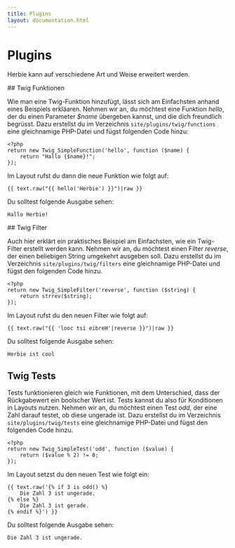 ```yaml
---
title: Plugins
layout: documentation.html
---
```


# Plugins

Herbie kann auf verschiedene Art und Weise erweitert werden.


## Twig Funktionen

Wie man eine Twig-Funktion hinzufügt, lässt sich am Einfachsten anhand eines
Beispiels erkläaren. Nehmen wir an, du möchtest eine Funktion *hello*, der du
einen Parameter *$name* übergeben kannst, und die dich freundlich begrüsst.
Dazu erstellst du im Verzeichnis `site/plugins/twig/functions` eine gleichnamige
PHP-Datei und fügst folgenden Code hinzu:

    <?php
    return new Twig_SimpleFunction('hello', function ($name) {
        return "Hallo {$name}!";
    });

Im Layout rufst du dann die neue Funktion wie folgt auf:

    {{ text.raw("{{ hello('Herbie') }}")|raw }}

Du solltest folgende Ausgabe sehen:

    Hallo Herbie!


## Twig Filter

Auch hier erklärt ein praktisches Beispiel am Einfachsten, wie ein Twig-
Filter erstellt werden kann. Nehmen wir an, du möchtest einen Filter *reverse*,
der einen beliebigen String umgekehrt ausgeben soll. Dazu erstellst du im
Verzeichnis `site/plugins/twig/filters` eine gleichnamige PHP-Datei und fügst
den folgenden Code hinzu.

    <?php
    return new Twig_SimpleFilter('reverse', function ($string) {
        return strrev($string);
    });

Im Layout rufst du den neuen Filter wie folgt auf:

    {{ text.raw("{{ 'looc tsi eibreH'|reverse }}")|raw }}


Du solltest folgende Ausgabe sehen:

    Herbie ist cool

## Twig Tests

Tests funktionieren gleich wie Funktionen, mit dem Unterschied, dass der
Rückgabewert ein boolscher Wert ist. Tests kannst du also für Konditionen in
Layouts nutzen.
Nehmen wir an, du möchtest einen Test *odd*, der eine Zahl darauf testet, ob
diese ungerade ist. Dazu erstellst du im Verzeichnis `site/plugins/twig/tests`
eine gleichnamige PHP-Datei und fügst den folgenden Code hinzu.

    <?php
    return new Twig_SimpleTest('odd', function ($value) {
        return ($value % 2) != 0;
    });

Im Layout setzst du den neuen Test wie folgt ein:

    {{ text.raw('{% if 3 is odd() %}
        Die Zahl 3 ist ungerade.
    {% else %}
        Die Zahl 3 ist gerade.
    {% endif %}') }}

Du solltest folgende Ausgabe sehen:

    Die Zahl 3 ist ungerade.
